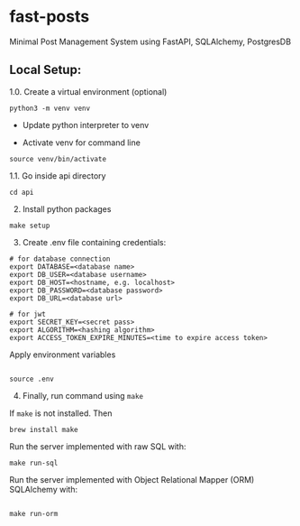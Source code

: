 # fast-posts

Minimal Post Management System using FastAPI, SQLAlchemy, PostgresDB

## Local Setup:

1.0. Create a virtual environment (optional)

```
python3 -m venv venv
```

- Update python interpreter to venv

- Activate venv for command line

```
source venv/bin/activate
```

1.1. Go inside api directory

```
cd api
```

2. Install python packages

```
make setup
```

3. Create .env file containing credentials:

```
# for database connection
export DATABASE=<database name>
export DB_USER=<database username>
export DB_HOST=<hostname, e.g. localhost>
export DB_PASSWORD=<database password>
export DB_URL=<database url>

# for jwt
export SECRET_KEY=<secret pass>
export ALGORITHM=<hashing algorithm>
export ACCESS_TOKEN_EXPIRE_MINUTES=<time to expire access token>

```

Apply environment variables

```

source .env

```

4. Finally, run command using `make`

If `make` is not installed. Then

```
brew install make
```

Run the server implemented with raw SQL with:

```
make run-sql

```

Run the server implemented with Object Relational Mapper (ORM) SQLAlchemy with:

```

make run-orm

```
